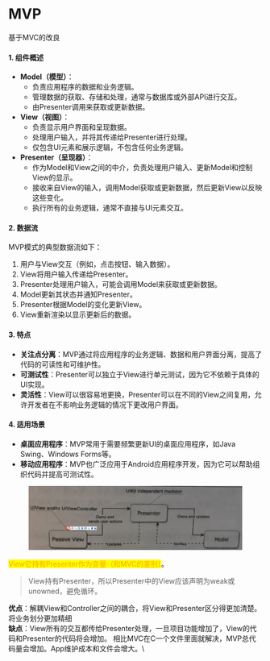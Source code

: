 # MVP

基于MVC的改良

#### 1. 组件概述

* **Model（模型）**：
  * 负责应用程序的数据和业务逻辑。
  * 管理数据的获取、存储和处理，通常与数据库或外部API进行交互。
  * 由Presenter调用来获取或更新数据。
* **View（视图）**：
  * 负责显示用户界面和呈现数据。
  * 处理用户输入，并将其传递给Presenter进行处理。
  * 仅包含UI元素和展示逻辑，不包含任何业务逻辑。
* **Presenter（呈现器）**：
  * 作为Model和View之间的中介，负责处理用户输入、更新Model和控制View的显示。
  * 接收来自View的输入，调用Model获取或更新数据，然后更新View以反映这些变化。
  * 执行所有的业务逻辑，通常不直接与UI元素交互。

#### 2. 数据流

MVP模式的典型数据流如下：

1. 用户与View交互（例如，点击按钮、输入数据）。
2. View将用户输入传递给Presenter。
3. Presenter处理用户输入，可能会调用Model来获取或更新数据。
4. Model更新其状态并通知Presenter。
5. Presenter根据Model的变化更新View。
6. View重新渲染以显示更新后的数据。

#### 3. 特点

* **关注点分离**：MVP通过将应用程序的业务逻辑、数据和用户界面分离，提高了代码的可读性和可维护性。
* **可测试性**：Presenter可以独立于View进行单元测试，因为它不依赖于具体的UI实现。
* **灵活性**：View可以很容易地更换，Presenter可以在不同的View之间复用，允许开发者在不影响业务逻辑的情况下更改用户界面。

#### 4. 适用场景

* **桌面应用程序**：MVP常用于需要频繁更新UI的桌面应用程序，如Java Swing、Windows Forms等。
* **移动应用程序**：MVP也广泛应用于Android应用程序开发，因为它可以帮助组织代码并提高可测试性。

<figure><img src="../../../../.gitbook/assets/image (3).png" alt=""><figcaption></figcaption></figure>

<mark style="color:orange;">View它持有Presenter作为变量（和MVC的差别）</mark>。

> View持有Presenter，所以Presenter中的View应该声明为weak或unowned，避免循环。



**优点**：解耦View和Controller之间的耦合，将View和Presenter区分得更加清楚。将业务划分更加精细\
**缺点**：View所有的交互都传给Presenter处理，一旦项目功能增加了，View的代码和Presenter的代码将会增加。 相比MVC在C一个文件里面就解决，MVP总代码量会增加。App维护成本和文件会增大。\


